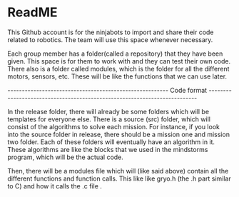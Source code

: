 # ReadME

This Github account is for the ninjabots to import and share their code related to robotics. The team will use this space whenever necessary.

Each group member has a folder(called a repository) that they have been given. This space is for them to work with and they can test their own code. There also is a folder called modules, which is the folder for all the different motors, sensors, etc. These will be like the functions that we can use later.

-------------------------------------------------------- Code format --------------------------------------------------------------------------

In the release folder, there will already be some folders which will be templates for everyone else. There is a source (src) folder, which will consist of the algorithms to solve each mission. For instance, if you look into the source folder in release, there should be a mission one and mission two folder. Each of these folders will eventually have an algorithm in it. These algorithms are like the blocks that we used in the mindstorms program, which will be the actual code.

Then, there will be a modules file which will (like said above) contain all the different functions and function calls. This like like gryo.h (the .h part similar to C) and how it calls the .c file .
